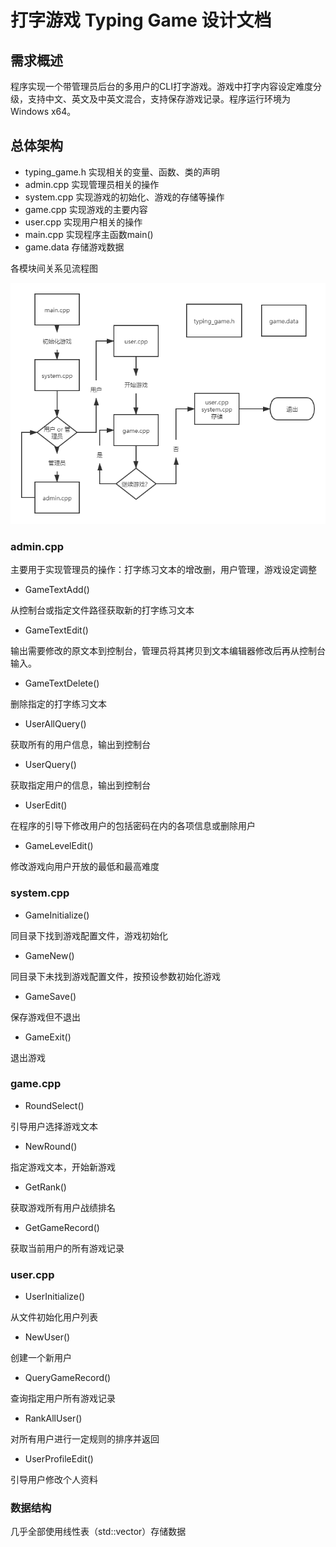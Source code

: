 # 打字游戏 Typing Game 设计文档

## 需求概述

程序实现一个带管理员后台的多用户的CLI打字游戏。游戏中打字内容设定难度分级，支持中文、英文及中英文混合，支持保存游戏记录。程序运行环境为Windows x64。

## 总体架构

- typing_game.h 实现相关的变量、函数、类的声明
- admin.cpp 实现管理员相关的操作
- system.cpp 实现游戏的初始化、游戏的存储等操作
- game.cpp 实现游戏的主要内容
- user.cpp 实现用户相关的操作
- main.cpp 实现程序主函数main()
- game.data 存储游戏数据

各模块间关系见流程图

![流程图](流程图.png)

### admin.cpp

主要用于实现管理员的操作：打字练习文本的增改删，用户管理，游戏设定调整

- GameTextAdd()

从控制台或指定文件路径获取新的打字练习文本

- GameTextEdit()

输出需要修改的原文本到控制台，管理员将其拷贝到文本编辑器修改后再从控制台输入。

- GameTextDelete()

删除指定的打字练习文本

- UserAllQuery()

获取所有的用户信息，输出到控制台

- UserQuery()

获取指定用户的信息，输出到控制台

- UserEdit()

在程序的引导下修改用户的包括密码在内的各项信息或删除用户

- GameLevelEdit()

修改游戏向用户开放的最低和最高难度

### system.cpp

- GameInitialize()

同目录下找到游戏配置文件，游戏初始化

- GameNew()

同目录下未找到游戏配置文件，按预设参数初始化游戏

- GameSave()

保存游戏但不退出

- GameExit()

退出游戏

### game.cpp

- RoundSelect()

引导用户选择游戏文本

- NewRound()

指定游戏文本，开始新游戏

- GetRank()

获取游戏所有用户战绩排名

- GetGameRecord()

获取当前用户的所有游戏记录

### user.cpp

- UserInitialize()

从文件初始化用户列表

- NewUser()

创建一个新用户

- QueryGameRecord()

查询指定用户所有游戏记录

- RankAllUser()

对所有用户进行一定规则的排序并返回

- UserProfileEdit()

引导用户修改个人资料

### 数据结构

几乎全部使用线性表（std::vector）存储数据